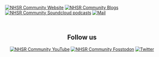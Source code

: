 <a href="https://nhsrcommunity.com/" target="_blank"><img alt="NHSR Community Website" src=https://img.shields.io/badge/Website-NHS--R-blue></a> 
<a href="https://nhsrcommunity.com/blogs/blogs/" target="_blank"><img alt="NHSR Community Blogs" src=https://img.shields.io/badge/Blogs-NHS--R-yellow></a>
<a href="https://soundcloud.com/nhs-r-community" target="_blank"><img alt="NHSR Community Soundcloud podcasts" src=https://img.shields.io/badge/Podcasts-NHS--R-red></a>
<a href="mailto:nhs.rcommunity@nhs.net" target="_blank"><img alt="Mail" src="https://img.shields.io/badge/-nhs.rcommunity@nhs.net-c14438?style=flat-square&logo=Gmail&logoColor=white&link=mailto:nhs.rcommunity@nhs.net"/></a> 

<br> 

<h2 align="center">Follow us</h2>
<p align="center"><a 
href="https://www.youtube.com/c/NHSRCommunity" target="_blank"><img alt="NHSR Community YouTube" img alt="YouTube Channel Subscribers" src="https://img.shields.io/youtube/channel/subscribers/UCMwM-3tg_-Pbx8hKO78q5EA?style=social"></a> <a
href="https://fosstodon.org/@NHSrCommunity" target="_blank"><img alt="NHSR Community Fosstodon" src=https://img.shields.io/mastodon/follow/109428963417193764?domain=https%3A%2F%2Ffosstodon.org&style=social></a> <a 
href="https://twitter.com/NHSrCommunity" target="_blank"><img alt="Twitter" src="https://img.shields.io/twitter/follow/NHSrCommunity" /></a>
</p>  
  
<!--
<details>
  <summary><b> Acknowledgements </b></summary>
  
https://shields.io/category/build 
</details> 

-->
